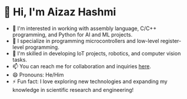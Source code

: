 
# 👋 Hi, I'm Aizaz Hashmi

- 👀 I'm interested in working with assembly language, C/C++ programming, and Python for AI and ML projects.
- 🌱 I specialize in programming microcontrollers and low-level register-level programming.
- 💞️ I'm skilled in developing IoT projects, robotics, and computer vision tasks.
- 📫 You can reach me for collaboration and inquiries [here](https://github.com/Aizaz-Hashmi).
- 😄 Pronouns: He/Him
- ⚡ Fun fact: I love exploring new technologies and expanding my knowledge in scientific research and engineering!

<!---
Aizaz-Hashmi/Aizaz-Hashmi is a ✨ special ✨ repository because its `README.md` (this file) appears on your GitHub profile.
You can click the Preview link to take a look at your changes.
--->
```
